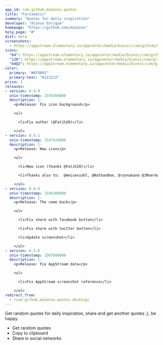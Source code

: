 ```yaml
---
app_id: com.github.ma1onso.quotes
title: "Forismatic"
summary: "Quotes for daily inspiration"
developer: "Alonso Enrique"
homepage: "https://github.com/ma1onso"
help_page: "#"
dist: hera
screenshots:
  - https://appstream.elementary.io/appcenter/media/bionic/com/github/ma1onso.quotes/C0913E5FFC862D088632E4BFC18D6F7A/screenshots/image-1_orig.png
icons:
  "64": https://appstream.elementary.io/appcenter/media/bionic/com/github/ma1onso.quotes/C0913E5FFC862D088632E4BFC18D6F7A/icons/64x64/com.github.ma1onso.quotes_com.github.ma1onso.quotes.png
  "128": https://appstream.elementary.io/appcenter/media/bionic/com/github/ma1onso.quotes/C0913E5FFC862D088632E4BFC18D6F7A/icons/128x128/com.github.ma1onso.quotes_com.github.ma1onso.quotes.png
  "64@2": https://appstream.elementary.io/appcenter/media/bionic/com/github/ma1onso.quotes/C0913E5FFC862D088632E4BFC18D6F7A/icons/64x64@2/com.github.ma1onso.quotes_com.github.ma1onso.quotes.png
color:
  primary: "#6F8A91"
  primary-text: "#121212"
price: 1
releases:
- version: 0.9.9
  unix-timestamp: 1559260800
  description: |-
    <p>Release: Fix icon background</p>

    <ul>

      <li>Fix author (@Fatih20)</li>

    </ul>
- version: 0.9.1
  unix-timestamp: 1547424000
  description: |-
    <p>Release: New icon</p>

    <ul>

      <li>New icon (thanks @Fatih20)</li>

      <li>Thanks also to:  @meisenzahl, @NathanBnm, @ryonakano @JMoerman for translations and bugfixes</li>

    </ul>
- version: 0.8.0
  unix-timestamp: 1546300800
  description: |-
    <p>Release: The come back</p>

    <ul>

      <li>Fix share with facebook button</li>

      <li>Fix share with twitter button</li>

      <li>Update screenshot</li>

    </ul>
- version: 0.5.6
  unix-timestamp: 1507680000
  description: |-
    <p>Release: Fix AppStream data</p>

    <ul>

      <li>Fix AppStream screenshot reference</li>

    </ul>
redirect_from:
  - /com.github.ma1onso.quotes.desktop/
---
```


<p>Get random quotes for daily inspiration, share and get another quotes ;), be happy.</p>
<ul>
  <li>Get random quotes</li>
  <li>Copy to clipboard</li>
  <li>Share in social networks</li>
</ul>